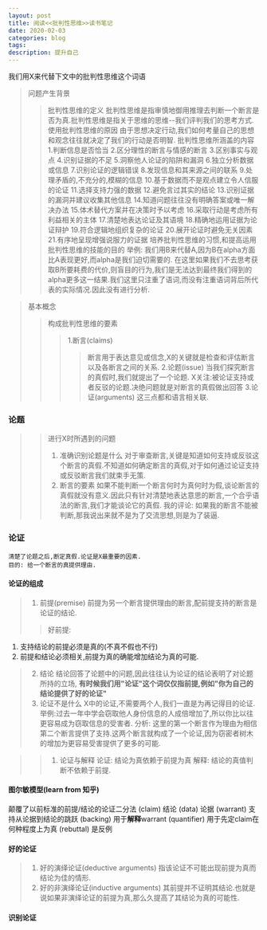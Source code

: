 ```yaml
---
layout: post
title: 阅读<<批判性思维>>读书笔记
date: 2020-02-03
categories: blog
tags: 
description: 提升自己
--- 
```


我们用X来代替下文中的批判性思维这个词语 
>问题产生背景
>> 批判性思维的定义
	批判性思维是指审慎地御用推理去判断一个断言是否为真.批判性思维是指关于思维的思维--我们评判我们的思考方式.
>>使用批判性思维的原因
	由于思想决定行动,我们如何考量自己的思想和观念往往就决定了我们的行动是否明智.
>> 批判性思维所涵盖的内容
  1.判断信息是否恰当
  2.区分理性的断言与情感的断言
  3.区别事实与观点
  4.识别证据的不足
  5.洞察他人论证的陷阱和漏洞
  6.独立分析数据或信息
  7.识别论证的逻辑错误
  8.发现信息和其来源之间的联系
  9.处理矛盾的,不充分的,模糊的信息
  10.基于数据而不是观点建立令人信服的论证
  11.选择支持力强的数据
  12.避免言过其实的结论
  13.识别证据的漏洞并建议收集其他信息
  14.知道问题往往没有明确答案或唯一解决办法
  15.体术替代方案并在决策时予以考虑
  16.采取行动是考虑所有利益相关的主体
  17.清楚地表达论证及其语境
  18.精确地运用证据为论证辩护
  19.符合逻辑地组织复杂的论证
  20.展开论证时避免无关因素
  21.有序地呈现增强说服力的证据
>> 培养批判性思维的习惯,和提高运用批判性思维的技能的目的
>>举例: 我们用B来代替A,因为B在alpha方面比A表现更好,而alpha是我们迫切需要的. 在这里如果我们不去思考获取B所要耗费的代价,则盲目的行为,我们是无法达到最终我们得到的alpha更多这一结果.我们这里只注重了语词,而没有注重语词背后所代表的实际情况.因此没有进行分析.

>基本概念
>>构成批判性思维的要素
>>>	1.断言(claims)
>>>> 断言用于表达意见或信念,X的关键就是检查和评估断言以及各断言之间的关系.
>>>	2.论题(issue)
>>>>	当我们探究断言的真假时,我们就提出了一个论题. X关注:被论证支持或者反驳的论题.决绝问题就是对断言的真假做出回答
>>>	3.论证(arguments)
>>	这三点都和语言相关联.

### 论题
>> 进行X时所遇到的问题
>> 1. 准确识别论题是什么
>> 	对于审查断言,关键是知道如何支持或反驳这个断言的真假.不知道如何确定断言的真假,对于如何通过论证支持或反驳断言我们就束手无策.
>> 2. 断言的要素
>>	如果不能判断一个断言何时为真何时为假,谈论断言的真假就没有意义.因此只有针对清楚地表达意思的断言,一个合乎语法的断言,我们才能谈论它的真假.
>> 我的评论: 如果我的断言不能被判断,那我说出来就不是为了交流思想,则是为了装逼.

### 论证
	清楚了论题之后,断定真假.论证是X最重要的因素.
	目的: 给一个断言的真提供理由.
#### 论证的组成
> 1. 前提(premise)
	前提为另一个断言提供理由的断言,配前提支持的断言是论证的结论.
>>好前提:
  1. 支持结论的前提必须是真的(不真不假也不行)
  2. 前提和结论必须相关,前提为真的确能增加结论为真的可能.
> 2. 结论
  结论回答了论题中的问题,因此往往认为论证的结论表明了对论题所持的立场,
  **有时候我们用"论证"这个词仅仅指前提,例如"你为自己的结论提供了好的论证"**
> 3. 论证不是什么
  X中的论证,不需要两个人,我们一直是为再记得目的论证.
  举例:过去一年中学会窃取他人身份信息的人成倍增加了,所以你比以往更容易成为窃取信息的受害者.
  分析: 这里的第一个断言作为理由为相信第二个断言提供了支持.这两个断言就构成了一个论证,因为窃密者树木的增加为更容易受害提供了更多的可能.

>> 1. 论证与解释
  论证: 结论为真依赖于前提为真
  解释: 结论的真值判断不依赖于前提.

#### 图尔敏模型(learn from 知乎)
  颠覆了以前标准的前提/结论的论证二分法
  (claim) 结论
  (data)  论据
  (warrant) 支持从论据到结论的跳跃
  (backing) 用于**解释**warrant
  (quantifier) 用于先定claim在何种程度上为真
  (rebuttal) 是反例

#### 好的论证
> 1. 好的演绎论证(deductive arguments)
  指该论证不可能出现前提为真而结论为佳的情形.
> 2. 好的非演绎论证(inductive arguments)
  其前提并不证明其结论.也就是说如果非演绎论证的前提为真,那么久提高了其结论为真的可能性.
#### 识别论证

